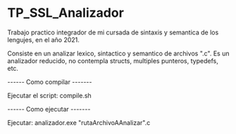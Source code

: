 # TP_SSL_Analizador

Trabajo practico integrador de mi cursada de sintaxis y semantica de los lengujes, en el año 2021.

Consiste en un analizar lexico, sintactico y semantico de archivos ".c". Es un analizador reducido, no contempla structs, multiples punteros, typedefs, etc.

------ Como compilar -------

Ejecutar el script: compile.sh
   
------ Como ejecutar -------

Ejecutar: analizador.exe "rutaArchivoAAnalizar".c
